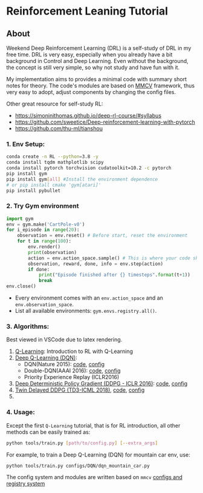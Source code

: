 # Reinforcement Leaning Tutorial

## About
Weekend Deep Reinforcement Learning (DRL) is a self-study of DRL in my free time. 
DRL is very easy, especially when you already have a bit background in Control and Deep Learning. 
Even without the background, the concept is still very simple, so why not study and have fun with it.

My implementation aims to provides a minimal code with summary short notes for theory.
The code's modules are based on [MMCV](https://github.com/open-mmlab/mmcv) framework, thus very easy to adopt, adjust components by changing the config files.

Other great resource for self-study RL:
+ https://simoninithomas.github.io/deep-rl-course/#syllabus
+ https://github.com/sweetice/Deep-reinforcement-learning-with-pytorch
+ https://github.com/thu-ml/tianshou

### 1. Env Setup:
   
```bash 
conda create -n RL --python=3.8 -y
conda install tqdm mathplotlib scipy
conda install pytorch torchvision cudatoolkit=10.2 -c pytorch
pip install gym 
pip install gym[all] #Install the environment dependence
# or pip install cmake 'gym[atari]'
pip install pybullet
``` 

### 2. Try Gym environment
   
```python
import gym
env = gym.make('CartPole-v0')
for i_episode in range(20):
    observation = env.reset() # Before start, reset the environment 
    for t in range(100):
        env.render()            
        print(observation)
        action = env.action_space.sample() # This is where your code should return action
        observation, reward, done, info = env.step(action)
        if done:
            print("Episode finished after {} timesteps".format(t+1))
            break
env.close()
```

+ Every environment comes with an `env.action_space` and an `env.observation_space`.
+ List all available environments: `gym.envs.registry.all()`.

### 3. Algorithms:
Best viewed in VSCode due to latex rendering.
1. [Q-Learning](configs/QLearning/ReadMe.md): Introduction to RL with Q-Learning
2. [Deep Q-Learning (DQN)](configs/DQN/dqn_tutorial.ipynb): 
   + DQN(Nature 2015):  [code](drl/models/agents/dqn.py), [config](configs/DQN/dqn_mountain_car.py) 
   + Double-DQN(AAAI 2016): [code](drl/models/agents/double_dqn.py), [config](configs/DQN/ddqn_mountain_car.py) 
   + Priority Experience Replay (ICLR2016)
3. [Deep Deterministic Policy Gradient (DDPG - ICLR 2016)](configs/DDPG/ddpg_tutorial.ipynb): [code](drl/models/agents/ddpg.py), [config](configs/DDPG/ddpg_mountaincar_continuous.py)
4. [Twin Delayed DDPG (TD3-ICML 2018)](configs/TD3/TD3_tutorial.md), [code](drl/models/agents/td3.py), [config](configs/TD3/td3_mountaincar_continuous.py)
5. 
### 4. Usage:

Except the first `Q-Learning` tutorial, that is for RL introduction, all other methods can be easily trained as:

```bash
python tools/train.py [path/to/config.py] [--extra_args]
```
For example, to train a Deep Q-Learning (DQN) for mountain car env, use:
```bash
python tools/train.py configs/DQN/dqn_mountain_car.py
```
The config system and modules are written based on `mmcv` [configs and registry system](https://mmcv.readthedocs.io/en/latest/understand_mmcv.html)